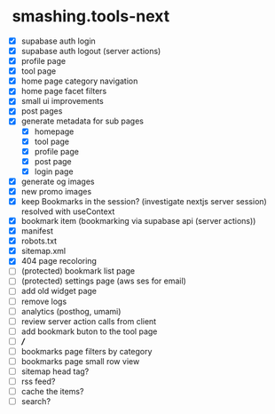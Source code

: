 #  smashing.tools-next

- [x] supabase auth login
- [x] supabase auth logout (server actions)
- [x] profile page
- [x] tool page
- [x] home page category navigation
- [x] home page facet filters
- [x] small ui improvements
- [x] post pages
- [x] generate metadata for sub pages
  - [x] homepage
  - [x] tool page
  - [x] profile page
  - [x] post page
  - [x] login page
- [x] generate og images
- [x] new promo images
- [x] keep Bookmarks in the session? (investigate nextjs server session) resolved with useContext
- [x] bookmark item (bookmarking via supabase api (server actions))
- [x] manifest
- [x] robots.txt
- [x] sitemap.xml
- [x] 404 page recoloring
- [ ] (protected) bookmark list page
- [ ] (protected) settings page (aws ses for email)
- [ ] add old widget page
- [ ] remove logs
- [ ] analytics (posthog, umami)
- [ ] review server action calls from client
- [ ] add bookmark buton to the tool page
- [ ] **_/_**
- [ ] bookmarks page filters by category
- [ ] bookmarks page small row view
- [ ] sitemap head tag?
- [ ] rss feed?
- [ ] cache the items?
- [ ] search?
